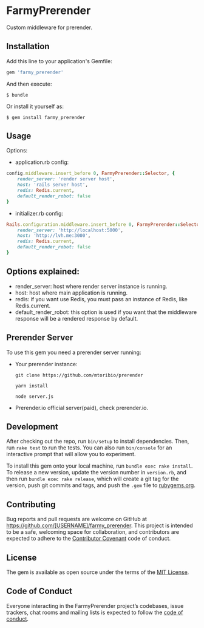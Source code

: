 # FarmyPrerender

Custom middleware for prerender.


## Installation

Add this line to your application's Gemfile:

```ruby
gem 'farmy_prerender'
```

And then execute:

    $ bundle

Or install it yourself as:

    $ gem install farmy_prerender


## Usage

Options:

* application.rb config:

```ruby
config.middleware.insert_before 0, FarmyPrerender::Selector, {
    render_server: 'render server host',
    host: 'rails server host',
    redis: Redis.current,
    default_render_robot: false
}
```

* initializer.rb config:

``` ruby
Rails.configuration.middleware.insert_before 0, FarmyPrerender::Selector, {
    render_server: 'http://localhost:5000',
    host: 'http://lvh.me:3000',
    redis: Redis.current,
    default_render_robot: false
}
```



## Options explained:

* render_server: host where render server instance is running.
* host: host where main application is running.
* redis: if you want use Redis, you must pass an instance of Redis, like
  Redis.current.
* default_render_robot: this option is used if you want that the middleware
  response will be a rendered response by default. 

## Prerender Server

To use this gem you need a prerender server running:

* Your prerender instance:
    ```
    git clone https://github.com/mtoribio/prerender
    ```
    ```
    yarn install
    ```
    ```
    node server.js
    ```
* Prerender.io official server(paid), check prerender.io.

## Development

After checking out the repo, run `bin/setup` to install dependencies. Then, run `rake test` to run the tests. You can also run `bin/console` for an interactive prompt that will allow you to experiment.

To install this gem onto your local machine, run `bundle exec rake install`. To release a new version, update the version number in `version.rb`, and then run `bundle exec rake release`, which will create a git tag for the version, push git commits and tags, and push the `.gem` file to [rubygems.org](https://rubygems.org).

## Contributing

Bug reports and pull requests are welcome on GitHub at https://github.com/[USERNAME]/farmy_prerender. This project is intended to be a safe, welcoming space for collaboration, and contributors are expected to adhere to the [Contributor Covenant](http://contributor-covenant.org) code of conduct.

## License

The gem is available as open source under the terms of the [MIT License](https://opensource.org/licenses/MIT).

## Code of Conduct

Everyone interacting in the FarmyPrerender project’s codebases, issue trackers, chat rooms and mailing lists is expected to follow the [code of conduct](https://github.com/[USERNAME]/farmy_prerender/blob/master/CODE_OF_CONDUCT.md).

